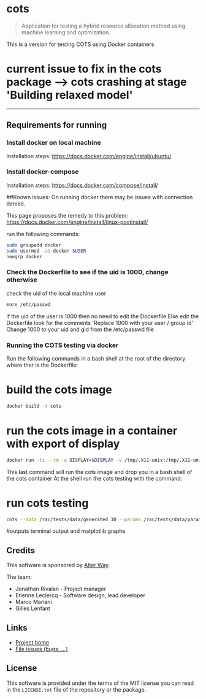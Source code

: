 # **cots**

> Application for testing a hybrid resource allocation method using machine learning and optimization.

This is a version for testing COTS using Docker containers

# current issue to fix in the cots package --> cots crashing at stage 'Building relaxed model'
---------------------------------

## Requirements for running


### Install docker on local machine

Installation steps:
https://docs.docker.com/engine/install/ubuntu/

### Install docker-compose

Installation steps:
https://docs.docker.com/compose/install/

##Known issues:
On running docker there may be issues with connection denied.

This page proposes the remedy to this problem:
https://docs.docker.com/engine/install/linux-postinstall/

run the following commands:
```bash
sudo groupadd docker
sudo usermod -aG docker $USER
newgrp docker
```

### Check the Dockerfile to see if the uid is 1000, change otherwise

check the uid of the local machine user
```bash
more /etc/passwd
```
if the uid of the user is 1000 then no need to edit the Dockerfile
Else edit the Dockerfile
look for the comments 'Replace 1000 with your user / group id'
Change 1000 to your uid and gid from the /etc/passwd file

### Running the COTS testing via docker

Run the following commands in a bash shell at the root of the directory where ther is the Dockerfile:

# build the cots image
```bash
docker build -t cots
```

# run the cots image in a container with export of display
```bash
docker run -ti --rm -e DISPLAY=$DISPLAY -v /tmp/.X11-unix:/tmp/.X11-unix cots
```

This last command will run the cots image and drop you in a bash shell of the cots container
At the shell run the cots testing with the command:

# run cots testing
```bash
cots --data /rac/tests/data/generated_30 --params /rac/tests/data/params.json 
```
#outputs
terminal output and matplotlib graphs 

## Credits

This software is sponsored by [Alter Way](https://www.alterway.fr/).

The team:

- Jonathan Rivalan - Project manager
- Etienne Leclercq - Software design, lead developer
- Marco Mariani
- Gilles Lenfant

## Links

- [Project home](https://git.rnd.alterway.fr/overboard/soft_clustering/rac)
- [File issues (bugs, ...)](https://git.rnd.alterway.fr/overboard/soft_clustering/rac/-/issues)

## License

This software is provided under the terms of the MIT license you can read in the `LICENSE.txt` file
of the repository or the package.
